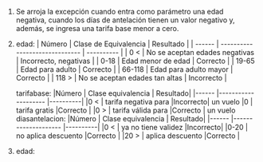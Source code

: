 1. Se arroja la excepción cuando entra como parámetro una edad negativa, cuando los días de antelación tienen un valor negativo y, además, se ingresa una tarifa base menor a cero.
2. edad:
     | Número | Clase de Equivalencia          | Resultado  |
| ------ | ------------------------------ | ---------- |
| 0 <    | No se aceptan edades negativas | Incorrecto, negativas |
| 0-18   | Edad menor de edad             | Correcto   |
| 19-65  | Edad para adulto               | Correcto   |
| 66-118 | Edad para adulto mayor         | Correcto   |
| 118 >  | No se aceptan edades tan altas | Incorrecto |
   
   tarifabase:
     |Número | Clase equivalencia   | Resultado|
     |------ |--------------------  |----------|
     |0 <    | tarifa negativa para |Incorrecto|
               un vuelo
     |0      | tarifa gratis        |Correcto  |
     |0 >    | tarifa válida para   |Correcto  |
               un vuelo
   diasantelacion:
     |Número | Clase equivalencia   | Resultado|
     |------ |--------------------  |----------|
     |0 <    | ya no tiene validez  |Incorrecto|
     |0-20   | no aplica descuento  |Correcto  |
     |20 >   | aplica descuento     |Correcto  |

4. edad:


